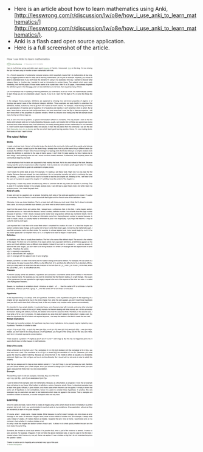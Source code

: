 * Here is an article about how to learn mathematics using Anki, [http://lesswrong.com/r/discussion/lw/o8e/how_i_use_anki_to_learn_mathematics/](http://lesswrong.com/r/discussion/lw/o8e/how_i_use_anki_to_learn_mathematics/).
* Anki is a flash card open source application.
* Here is a full screenshot of the article.

![./20161214-1252-cet-how-to-use-anki-to-learn-mathematics-1.png](./20161214-1252-cet-how-to-use-anki-to-learn-mathematics-1.png)